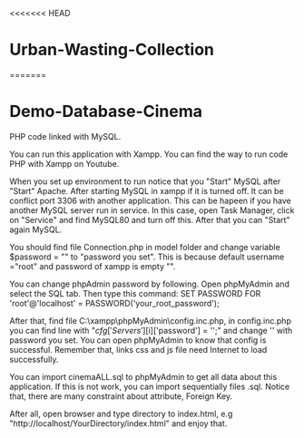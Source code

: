 <<<<<<< HEAD
# Urban-Wasting-Collection
=======
# Demo-Database-Cinema
PHP code linked with MySQL.

  You can run this application with Xampp. You can find the way to run code PHP with Xampp on Youtube.

  When you set up environment to run notice that you "Start" MySQL after "Start" Apache. After starting MySQL in xampp if it is turned off. It can be conflict port 3306 with another application. This can be hapeen if you have another MySQL server run in service. In this case, open Task Manager, click on "Service" and find MySQL80 and turn off this. After that you can "Start" again MySQL.

  You should find file Connection.php in model folder and change variable $password = "" to "password you set". This is because default username ="root" and password of xampp is empty "".
  
   You can change phpAdmin password by following. Open phpMyAdmin and select the SQL tab. Then type this command: SET PASSWORD FOR 'root'@'localhost' = PASSWORD('your_root_password');
  
  After that, find file C:\xampp\phpMyAdmin\config.inc.php, in config.inc.php you can find line with "$cfg['Servers'][$i]['password'] = '';" and change '' with password you set. You can open phpMyAdmin to know that config is successful. Remember that, links css and js file need Internet to load successfully.

  You can import cinemaALL.sql to phpMyAdmin to get all data about this application. If this is not work, you can import sequentially files .sql. Notice that, there are many constraint about attribute, Foreign Key.

  After all, open browser and type directory to index.html, e.g "http://localhost/YourDirectory/index.html" and enjoy that.

